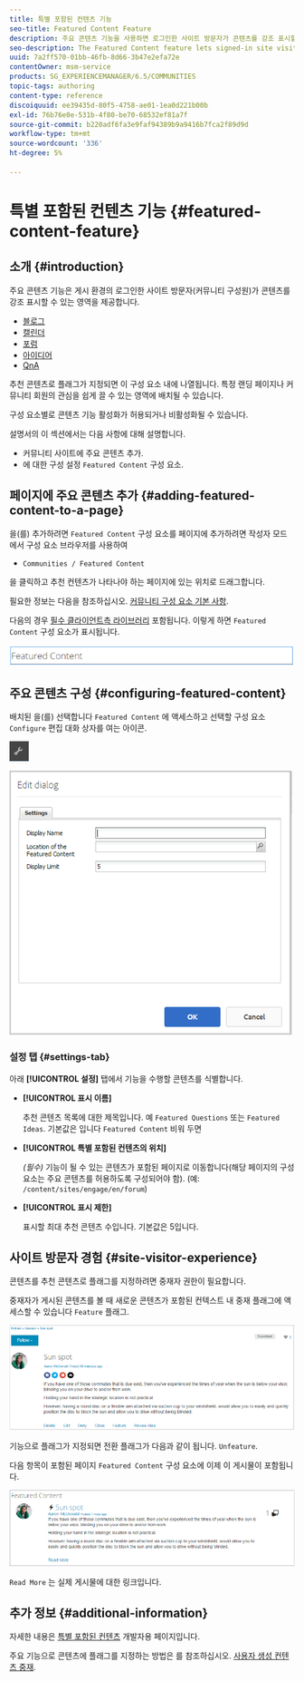 ```yaml
---
title: 특별 포함된 컨텐츠 기능
seo-title: Featured Content Feature
description: 주요 콘텐츠 기능을 사용하면 로그인한 사이트 방문자가 콘텐츠를 강조 표시할 수 있습니다
seo-description: The Featured Content feature lets signed-in site visitors highlight content
uuid: 7a2ff570-01bb-46fb-8d66-3b47e2efa72e
contentOwner: msm-service
products: SG_EXPERIENCEMANAGER/6.5/COMMUNITIES
topic-tags: authoring
content-type: reference
discoiquuid: ee39435d-80f5-4758-ae01-1ea0d221b00b
exl-id: 76b76e0e-531b-4f80-be70-68532ef81a7f
source-git-commit: b220adf6fa3e9faf94389b9a9416b7fca2f89d9d
workflow-type: tm+mt
source-wordcount: '336'
ht-degree: 5%

---
```


# 특별 포함된 컨텐츠 기능 {#featured-content-feature}

## 소개 {#introduction}

주요 콘텐츠 기능은 게시 환경의 로그인한 사이트 방문자(커뮤니티 구성원)가 콘텐츠를 강조 표시할 수 있는 영역을 제공합니다.

* [블로그](blog-feature.md)
* [캘린더](calendar.md)
* [포럼](forum.md)
* [아이디어](ideation-feature.md)
* [QnA](working-with-qna.md)

추천 콘텐츠로 플래그가 지정되면 이 구성 요소 내에 나열됩니다. 특정 랜딩 페이지나 커뮤니티 회원의 관심을 쉽게 끌 수 있는 영역에 배치될 수 있습니다.

구성 요소별로 콘텐츠 기능 활성화가 허용되거나 비활성화될 수 있습니다.

설명서의 이 섹션에서는 다음 사항에 대해 설명합니다.

* 커뮤니티 사이트에 주요 콘텐츠 추가.
* 에 대한 구성 설정 `Featured Content` 구성 요소.

## 페이지에 주요 콘텐츠 추가 {#adding-featured-content-to-a-page}

을(를) 추가하려면 `Featured Content` 구성 요소를 페이지에 추가하려면 작성자 모드에서 구성 요소 브라우저를 사용하여

* `Communities / Featured Content`

을 클릭하고 추천 컨텐츠가 나타나야 하는 페이지에 있는 위치로 드래그합니다.

필요한 정보는 다음을 참조하십시오. [커뮤니티 구성 요소 기본 사항](basics.md).

다음의 경우 [필수 클라이언트측 라이브러리](essentials-featured.md#essentials-for-client-side) 포함됩니다. 이렇게 하면 `Featured Content` 구성 요소가 표시됩니다.

![featuredcontent](assets/featuredcontent.png)

## 주요 콘텐츠 구성 {#configuring-featured-content}

배치된 을(를) 선택합니다 `Featured Content` 에 액세스하고 선택할 구성 요소 `Configure` 편집 대화 상자를 여는 아이콘.

![새로 구성](assets/configure-new.png)

![featuredcontent1](assets/featuredcontent1.png)

### 설정 탭 {#settings-tab}

아래 **[!UICONTROL 설정]** 탭에서 기능을 수행할 콘텐츠를 식별합니다.

* **[!UICONTROL 표시 이름]**

   추천 콘텐츠 목록에 대한 제목입니다. 예 `Featured Questions` 또는 `Featured Ideas`. 기본값은 입니다 `Featured Content` 비워 두면

* **[!UICONTROL 특별 포함된 컨텐츠의 위치]**

   *(필수)* 기능이 될 수 있는 콘텐츠가 포함된 페이지로 이동합니다(해당 페이지의 구성 요소는 주요 콘텐츠를 허용하도록 구성되어야 함). (예: `/content/sites/engage/en/forum`)

* **[!UICONTROL 표시 제한]**

   표시할 최대 추천 콘텐츠 수입니다. 기본값은 5입니다.

## 사이트 방문자 경험 {#site-visitor-experience}

콘텐츠를 추천 콘텐츠로 플래그를 지정하려면 중재자 권한이 필요합니다.

중재자가 게시된 콘텐츠를 볼 때 새로운 콘텐츠가 포함된 컨텍스트 내 중재 플래그에 액세스할 수 있습니다 `Feature` 플래그.

![사이트 방문자 경험](assets/site-visitor-experience.png)

기능으로 플래그가 지정되면 전환 플래그가 다음과 같이 됩니다. `Unfeature`.

다음 항목이 포함된 페이지 `Featured Content` 구성 요소에 이제 이 게시물이 포함됩니다.

![site-visitor-experience1](assets/site-visitor-experience1.png)

`Read More` 는 실제 게시물에 대한 링크입니다.

## 추가 정보 {#additional-information}

자세한 내용은 [특별 포함된 컨텐츠](essentials-featured.md) 개발자용 페이지입니다.

주요 기능으로 콘텐츠에 플래그를 지정하는 방법은 를 참조하십시오. [사용자 생성 컨텐츠 중재](moderate-ugc.md).
